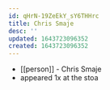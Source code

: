 ```yaml
---
id: qHrN-19ZeEkY_sY6THHrc
title: Chris Smaje
desc: ''
updated: 1643723096352
created: 1643723096352
---
```



- [[person]] - Chris Smaje
- appeared 1x at the stoa
